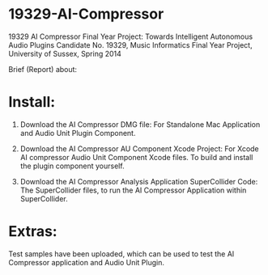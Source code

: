 19329-AI-Compressor
===================

19329 AI Compressor Final Year Project: Towards Intelligent Autonomous Audio Plugins
Candidate No. 19329, Music Informatics Final Year Project, University of Sussex, Spring 2014

Brief (Report) about:

Install:
===================

1. Download the AI Compressor DMG file:
   For Standalone Mac Application and Audio Unit Plugin Component.

2. Download the AI Compressor AU Component Xcode Project:
   For Xcode AI compressor Audio Unit Component Xcode files.
   To build and install the plugin component yourself.

3. Download the AI Compressor Analysis Application SuperCollider Code:
   The SuperCollider files, to run the AI Compressor Application within SuperCollider.

Extras:
===================
Test samples have been uploaded, which can be used to test the AI Compressor application and Audio Unit Plugin.
